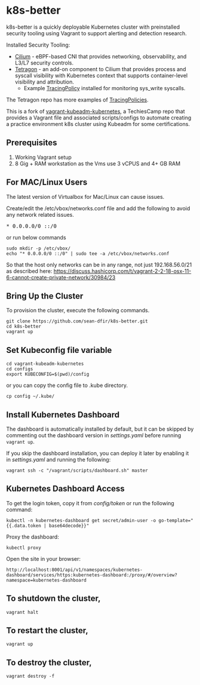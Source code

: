 # k8s-better
k8s-better is a quickly deployable Kubernetes cluster with preinstalled security tooling using Vagrant to support alerting and detection research.

Installed Security Tooling:
* [Cilium](https://github.com/cilium/cilium) - eBPF-based CNI that provides networking, observability, and L3/L7 security controls. 
* [Tetragon](https://github.com/cilium/tetragon) - an add-on component to Cilium that provides process and syscall visibility with Kubernetes context that supports container-level visibility and attribution.
	* Example [TracingPolicy](https://tetragon.io/docs/concepts/tracing-policy/) installed for monitoring sys_write syscalls.

The Tetragon repo has more examples of [TracingPolicies](https://github.com/cilium/tetragon/tree/main/examples/tracingpolicy). 

This is a fork of [vagrant-kubeadm-kubernetes](https://github.com/techiescamp/vagrant-kubeadm-kubernetes), a TechiesCamp repo that provides a Vagrant file and associated scripts/configs to automate creating a practice environment k8s cluster using Kubeadm for some certifications. 


## Prerequisites

1. Working Vagrant setup
2. 8 Gig + RAM workstation as the Vms use 3 vCPUS and 4+ GB RAM

## For MAC/Linux Users

The latest version of Virtualbox for Mac/Linux can cause issues.

Create/edit the /etc/vbox/networks.conf file and add the following to avoid any network related issues.
<pre>* 0.0.0.0/0 ::/0</pre>

or run below commands

```shell
sudo mkdir -p /etc/vbox/
echo "* 0.0.0.0/0 ::/0" | sudo tee -a /etc/vbox/networks.conf
```

So that the host only networks can be in any range, not just 192.168.56.0/21 as described here:
https://discuss.hashicorp.com/t/vagrant-2-2-18-osx-11-6-cannot-create-private-network/30984/23

## Bring Up the Cluster

To provision the cluster, execute the following commands.

```shell
git clone https://github.com/sean-dfir/k8s-better.git
cd k8s-better
vagrant up
```
## Set Kubeconfig file variable

```shell
cd vagrant-kubeadm-kubernetes
cd configs
export KUBECONFIG=$(pwd)/config
```

or you can copy the config file to .kube directory.

```shell
cp config ~/.kube/
```

## Install Kubernetes Dashboard

The dashboard is automatically installed by default, but it can be skipped by commenting out the dashboard version in _settings.yaml_ before running `vagrant up`.

If you skip the dashboard installation, you can deploy it later by enabling it in _settings.yaml_ and running the following:
```shell
vagrant ssh -c "/vagrant/scripts/dashboard.sh" master
```

## Kubernetes Dashboard Access

To get the login token, copy it from _config/token_ or run the following command:
```shell
kubectl -n kubernetes-dashboard get secret/admin-user -o go-template="{{.data.token | base64decode}}"
```

Proxy the dashboard:
```shell
kubectl proxy
```

Open the site in your browser:
```shell
http://localhost:8001/api/v1/namespaces/kubernetes-dashboard/services/https:kubernetes-dashboard:/proxy/#/overview?namespace=kubernetes-dashboard
```

## To shutdown the cluster,

```shell
vagrant halt
```

## To restart the cluster,

```shell
vagrant up
```

## To destroy the cluster,

```shell
vagrant destroy -f
```

